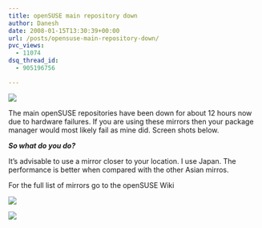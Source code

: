 ```yaml
---
title: openSUSE main repository down
author: Danesh
date: 2008-01-15T13:30:39+00:00
url: /posts/opensuse-main-repository-down/
pvc_views:
  - 11074
dsq_thread_id:
  - 905196756

---
```

![][1]

The main openSUSE repositories have been down for about 12 hours now due to hardware failures. If you are using these mirrors then your package manager would most likely fail as mine did. Screen shots below.

_**So what do you do?**_

It&#8217;s advisable to use a mirror closer to your location. I use Japan. The performance is better when compared with the other Asian mirros.

For the full list of mirrors go to the openSUSE Wiki

<!--more-->

![][2] 

![][3]

 [1]: http://img205.imageshack.us/img205/3231/opensusebuildserviceerrhc2.jpg
 [2]: http://img205.imageshack.us/img205/4648/opensusebuildserviceerrrn3.jpg
 [3]: http://img205.imageshack.us/img205/2929/opensusebuildserviceerrmz5.jpg